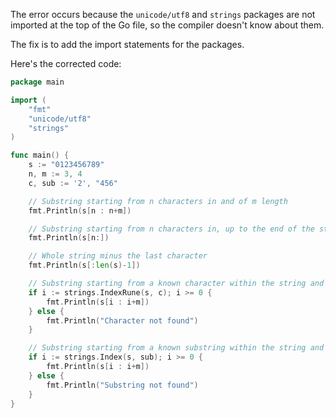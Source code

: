The error occurs because the `unicode/utf8` and `strings` packages are not imported at the top of the Go file, so the compiler doesn't know about them.

The fix is to add the import statements for the packages.


Here's the corrected code:

```go
package main

import (
	"fmt"
	"unicode/utf8"
	"strings"
)

func main() {
	s := "0123456789"
	n, m := 3, 4
	c, sub := '2', "456"

	// Substring starting from n characters in and of m length
	fmt.Println(s[n : n+m])

	// Substring starting from n characters in, up to the end of the string
	fmt.Println(s[n:])

	// Whole string minus the last character
	fmt.Println(s[:len(s)-1])

	// Substring starting from a known character within the string and of m length
	if i := strings.IndexRune(s, c); i >= 0 {
		fmt.Println(s[i : i+m])
	} else {
		fmt.Println("Character not found")
	}

	// Substring starting from a known substring within the string and of m length
	if i := strings.Index(s, sub); i >= 0 {
		fmt.Println(s[i : i+m])
	} else {
		fmt.Println("Substring not found")
	}
}

```
